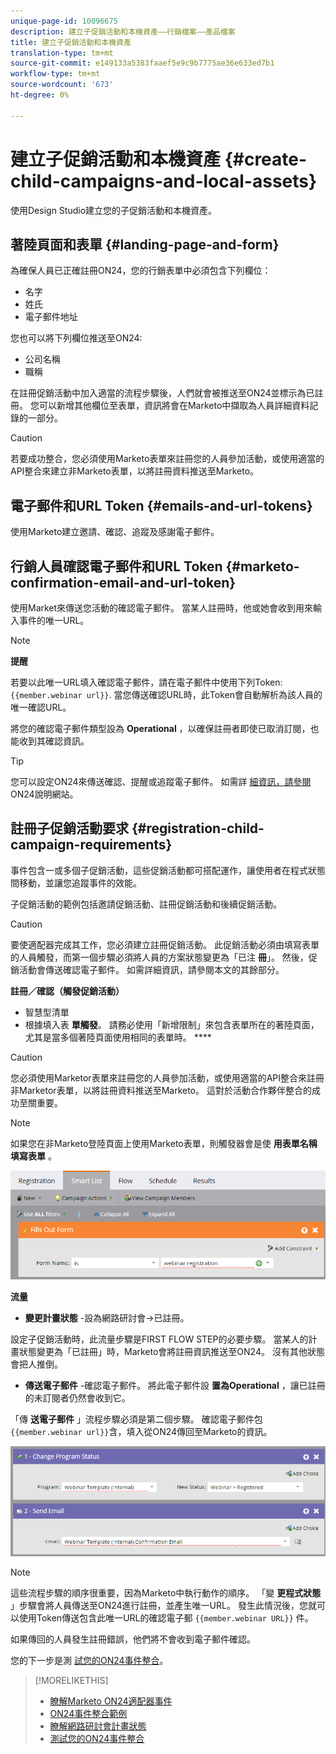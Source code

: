 ```yaml
---
unique-page-id: 10096675
description: 建立子促銷活動和本機資產——行銷檔案——產品檔案
title: 建立子促銷活動和本機資產
translation-type: tm+mt
source-git-commit: e149133a5383faaef5e9c9b7775ae36e633ed7b1
workflow-type: tm+mt
source-wordcount: '673'
ht-degree: 0%

---
```



# 建立子促銷活動和本機資產 {#create-child-campaigns-and-local-assets}

使用Design Studio建立您的子促銷活動和本機資產。

## 著陸頁面和表單 {#landing-page-and-form}

為確保人員已正確註冊ON24，您的行銷表單中必須包含下列欄位：

* 名字
* 姓氏
* 電子郵件地址

您也可以將下列欄位推送至ON24:

* 公司名稱
* 職稱

在註冊促銷活動中加入適當的流程步驟後，人們就會被推送至ON24並標示為已註冊。 您可以新增其他欄位至表單，資訊將會在Marketo中擷取為人員詳細資料記錄的一部分。

>[!CAUTION]
>
>若要成功整合，您必須使用Marketo表單來註冊您的人員參加活動，或使用適當的API整合來建立非Marketo表單，以將註冊資料推送至Marketo。

## 電子郵件和URL Token {#emails-and-url-tokens}

使用Marketo建立邀請、確認、追蹤及感謝電子郵件。

## 行銷人員確認電子郵件和URL Token {#marketo-confirmation-email-and-url-token}

使用Market來傳送您活動的確認電子郵件。 當某人註冊時，他或她會收到用來輸入事件的唯一URL。

>[!NOTE]
>
>**提醒**
>
>若要以此唯一URL填入確認電子郵件，請在電子郵件中使用下列Token: `{{member.webinar url}}`. 當您傳送確認URL時，此Token會自動解析為該人員的唯一確認URL。
>
>將您的確認電子郵件類型設為 **Operational** ，以確保註冊者即使已取消訂閱，也能收到其確認資訊。

>[!TIP]
>
>您可以設定ON24來傳送確認、提醒或追蹤電子郵件。 如需詳 [細資訊，請參閱](http://webcastelitehelp.on24.com) ON24說明網站。

## 註冊子促銷活動要求 {#registration-child-campaign-requirements}

事件包含一或多個子促銷活動，這些促銷活動都可搭配運作，讓使用者在程式狀態間移動，並讓您追蹤事件的效能。

子促銷活動的範例包括邀請促銷活動、註冊促銷活動和後續促銷活動。

>[!CAUTION]
>
>要使適配器完成其工作，您必須建立註冊促銷活動。 此促銷活動必須由填寫表單的人員觸發，而第一個步驟必須將人員的方案狀態變更為「已注 **冊**」。 然後，促銷活動會傳送確認電子郵件。 如需詳細資訊，請參閱本文的其餘部分。

**註冊／確認（觸發促銷活動）**

* 智慧型清單
* 根據填入表 **單觸發**。 請務必使用「新增限制」來包含表單所在的著陸頁面，尤其是當多個著陸頁面使用相同的表單時。 ****

>[!CAUTION]
>
>您必須使用Marketor表單來註冊您的人員參加活動，或使用適當的API整合來註冊非Marketor表單，以將註冊資料推送至Marketo。 這對於活動合作夥伴整合的成功至關重要。

>[!NOTE]
>
>如果您在非Marketo登陸頁面上使用Marketo表單，則觸發器會是使 **用表單名稱填寫表單** 。

![](assets/image2015-12-22-15-3a20-3a51.png)

**流量**

* **變更計畫狀態** -設為網路研討會->已註冊。

設定子促銷活動時，此流量步驟是FIRST FLOW STEP的必要步驟。 當某人的計畫狀態變更為「已註冊」時，Marketo會將註冊資訊推送至ON24。 沒有其他狀態會把人推倒。

* **傳送電子郵件** -確認電子郵件。 將此電子郵件設 **置為Operational** ，讓已註冊的未訂閱者仍然會收到它。

「傳 **送電子郵件** 」流程步驟必須是第二個步驟。 確認電子郵件包 `{{member.webinar url}}`含，填入從ON24傳回至Marketo的資訊。

![](assets/image2015-12-22-15-3a29-3a50.png)

>[!NOTE]
>
>這些流程步驟的順序很重要，因為Marketo中執行動作的順序。 「變 **更程式狀態** 」步驟會將人員傳送至ON24進行註冊，並產生唯一URL。 發生此情況後，您就可以使用Token傳送包含此唯一URL的確認電子郵 `{{member.webinar URL}}` 件。
>
>如果傳回的人員發生註冊錯誤，他們將不會收到電子郵件確認。

您的下一步是測 [試您的ON24事件整合](test-your-on24-event-integration.md)。

>[!MORELIKETHIS]
>
>* [瞭解Marketo ON24適配器事件](understanding-marketo-on24-adapter-events.md)
>* [ON24事件整合範例](example-on24-event-integration.md)
>* [瞭解網路研討會計畫狀態](understanding-webinar-program-statuses.md)
>* [測試您的ON24事件整合](test-your-on24-event-integration.md)

>



